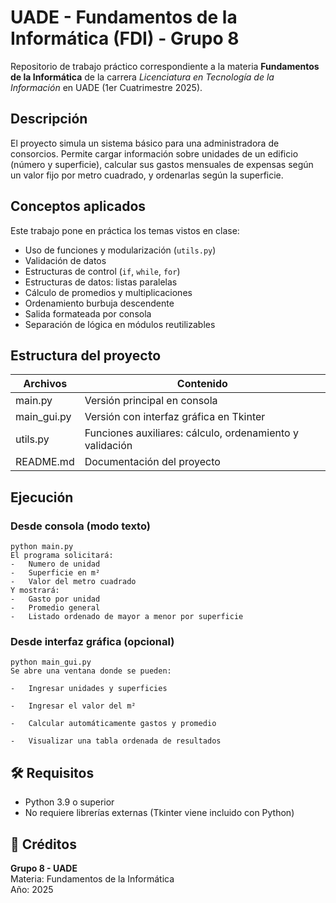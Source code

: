 # UADE - Fundamentos de la Informática (FDI) - Grupo 8

Repositorio de trabajo práctico correspondiente a la materia **Fundamentos de la Informática** de la carrera _Licenciatura en Tecnología de la Información_ en UADE (1er Cuatrimestre 2025).

## Descripción

El proyecto simula un sistema básico para una administradora de consorcios. Permite cargar información sobre unidades de un edificio (número y superficie), calcular sus gastos mensuales de expensas según un valor fijo por metro cuadrado, y ordenarlas según la superficie.

## Conceptos aplicados

Este trabajo pone en práctica los temas vistos en clase:

- Uso de funciones y modularización (`utils.py`)
- Validación de datos
- Estructuras de control (`if`, `while`, `for`)
- Estructuras de datos: listas paralelas
- Cálculo de promedios y multiplicaciones
- Ordenamiento burbuja descendente
- Salida formateada por consola
- Separación de lógica en módulos reutilizables

## Estructura del proyecto

| Archivos    | Contenido                                                |
| ----------- | -------------------------------------------------------- |
| main.py     | Versión principal en consola                             |
| main_gui.py | Versión con interfaz gráfica en Tkinter                  |
| utils.py    | Funciones auxiliares: cálculo, ordenamiento y validación |
| README.md   | Documentación del proyecto                               |

## Ejecución

### Desde consola (modo texto)

    python main.py
    El programa solicitará:
    -   Numero de unidad
    -   Superficie en m²
    -   Valor del metro cuadrado
    Y mostrará:
    -   Gasto por unidad
    -   Promedio general
    -   Listado ordenado de mayor a menor por superficie

### Desde interfaz gráfica (opcional)

    python main_gui.py
    Se abre una ventana donde se pueden:

    -   Ingresar unidades y superficies

    -   Ingresar el valor del m²

    -   Calcular automáticamente gastos y promedio

    -   Visualizar una tabla ordenada de resultados

## 🛠️ Requisitos

- Python 3.9 o superior
- No requiere librerías externas (Tkinter viene incluido con Python)

## 📌 Créditos

**Grupo 8 - UADE**  
Materia: Fundamentos de la Informática  
Año: 2025
